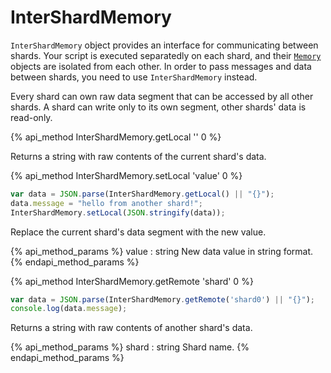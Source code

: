 # InterShardMemory

`InterShardMemory` object provides an interface for communicating between shards. Your script is executed separatedly 
on each shard, and their [`Memory`](#Memory) objects are isolated from each other. In order to pass messages and 
data between shards, you need to use `InterShardMemory` instead.

Every shard can own raw data segment that can be accessed by all other shards. A shard can write only to its own segment,
other shards' data is read-only.      

{% api_method InterShardMemory.getLocal '' 0 %}

Returns a string with raw contents of the current shard's data. 

{% api_method InterShardMemory.setLocal 'value' 0 %}

```javascript
var data = JSON.parse(InterShardMemory.getLocal() || "{}");
data.message = "hello from another shard!";
InterShardMemory.setLocal(JSON.stringify(data));
```

Replace the current shard's data segment with the new value.

{% api_method_params %}
value : string
New data value in string format.
{% endapi_method_params %}


{% api_method InterShardMemory.getRemote 'shard' 0 %}

```javascript
var data = JSON.parse(InterShardMemory.getRemote('shard0') || "{}");
console.log(data.message);
```

Returns a string with raw contents of another shard's data.

{% api_method_params %}
shard : string
Shard name.
{% endapi_method_params %}
